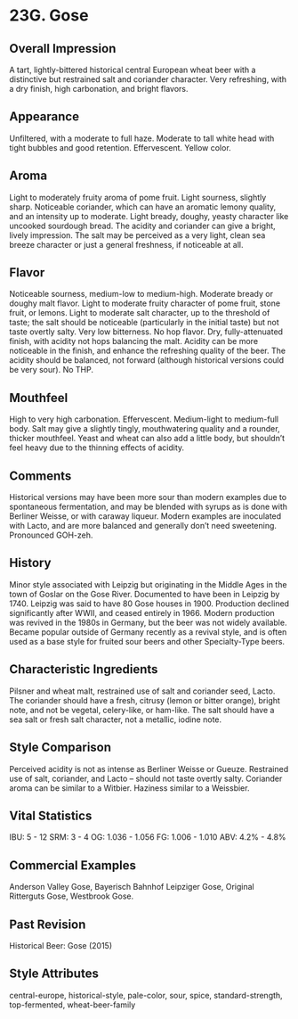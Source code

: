 # 23G. Gose

## Overall Impression

A tart, lightly-bittered historical central European wheat beer with a distinctive but restrained salt and coriander character. Very refreshing, with a dry finish, high carbonation, and bright flavors.

## Appearance

Unfiltered, with a moderate to full haze. Moderate to tall white head with tight bubbles and good retention. Effervescent. Yellow color.

## Aroma

Light to moderately fruity aroma of pome fruit. Light sourness, slightly sharp. Noticeable coriander, which can have an aromatic lemony quality, and an intensity up to moderate. Light bready, doughy, yeasty character like uncooked sourdough bread. The acidity and coriander can give a bright, lively impression. The salt may be perceived as a very light, clean sea breeze character or just a general freshness, if noticeable at all.

## Flavor

Noticeable sourness, medium-low to medium-high. Moderate bready or doughy malt flavor. Light to moderate fruity character of pome fruit, stone fruit, or lemons. Light to moderate salt character, up to the threshold of taste; the salt should be noticeable (particularly in the initial taste) but not taste overtly salty. Very low bitterness. No hop flavor. Dry, fully-attenuated finish, with acidity not hops balancing the malt. Acidity can be more noticeable in the finish, and enhance the refreshing quality of the beer. The acidity should be balanced, not forward (although historical versions could be very sour). No THP.

## Mouthfeel

High to very high carbonation. Effervescent. Medium-light to medium-full body. Salt may give a slightly tingly, mouthwatering quality and a rounder, thicker mouthfeel. Yeast and wheat can also add a little body, but shouldn’t feel heavy due to the thinning effects of acidity.

## Comments

Historical versions may have been more sour than modern examples due to spontaneous fermentation, and may be blended with syrups as is done with Berliner Weisse, or with caraway liqueur. Modern examples are inoculated with Lacto, and are more balanced and generally don’t need sweetening. Pronounced GOH-zeh.

## History

Minor style associated with Leipzig but originating in the Middle Ages in the town of Goslar on the Gose River. Documented to have been in Leipzig by 1740. Leipzig was said to have 80 Gose houses in 1900. Production declined significantly after WWII, and ceased entirely in 1966. Modern production was revived in the 1980s in Germany, but the beer was not widely available. Became popular outside of Germany recently as a revival style, and is often used as a base style for fruited sour beers and other Specialty-Type beers.

## Characteristic Ingredients

Pilsner and wheat malt, restrained use of salt and coriander seed, Lacto. The coriander should have a fresh, citrusy (lemon or bitter orange), bright note, and not be vegetal, celery-like, or ham-like. The salt should have a sea salt or fresh salt character, not a metallic, iodine note.

## Style Comparison

Perceived acidity is not as intense as Berliner Weisse or Gueuze. Restrained use of salt, coriander, and Lacto – should not taste overtly salty. Coriander aroma can be similar to a Witbier. Haziness similar to a Weissbier.

## Vital Statistics

IBU: 5 - 12
SRM: 3 - 4
OG: 1.036 - 1.056
FG: 1.006 - 1.010
ABV: 4.2% - 4.8%

## Commercial Examples

Anderson Valley Gose, Bayerisch Bahnhof Leipziger Gose, Original Ritterguts Gose, Westbrook Gose.

## Past Revision

Historical Beer: Gose (2015)

## Style Attributes

central-europe, historical-style, pale-color, sour, spice, standard-strength, top-fermented, wheat-beer-family